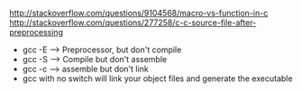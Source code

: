http://stackoverflow.com/questions/9104568/macro-vs-function-in-c
http://stackoverflow.com/questions/277258/c-c-source-file-after-preprocessing
* gcc -E  --> Preprocessor, but don't compile
* gcc -S  --> Compile but don't assemble
* gcc -c  --> assemble but don't link
* gcc with no switch will link your object files and generate the executable
